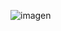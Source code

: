 ![imagen](https://user-images.githubusercontent.com/939888/117234711-e678b900-adfb-11eb-8026-36930f964f70.png)
